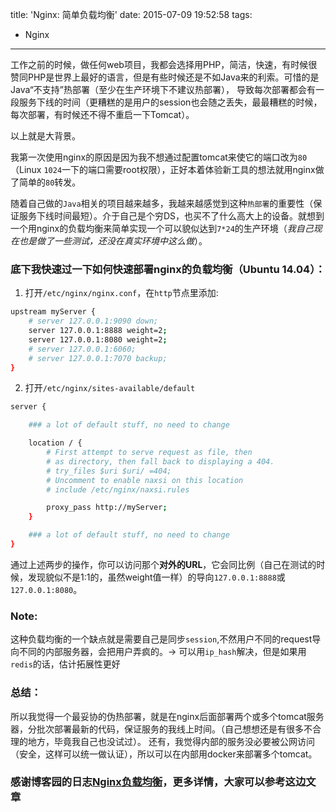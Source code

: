 title: 'Nginx: 简单负载均衡'
date: 2015-07-09 19:52:58
tags:
 - Nginx
---
工作之前的时候，做任何web项目，我都会选择用PHP，简洁，快速，有时候很赞同PHP是世界上最好的语言，但是有些时候还是不如Java来的利索。可惜的是Java“不支持”热部署（至少在生产环境下不建议热部署），
导致每次部署都会有一段服务下线的时间（更糟糕的是用户的session也会随之丢失，最最糟糕的时候，每次部署，有时候还不得不重启一下Tomcat）。
<!-- more -->
以上就是大背景。

我第一次使用nginx的原因是因为我不想通过配置tomcat来使它的端口改为`80`（Linux `1024`一下的端口需要root权限），正好本着体验新工具的想法就用nginx做了简单的`80`转发。

随着自己做的`Java`相关的项目越来越多，我越来越感觉到这种`热部署`的重要性（保证服务下线时间最短）。介于自己是个穷DS，也买不了什么高大上的设备。就想到一个用nginx的负载均衡来简单实现一个可以貌似达到`7*24`的生产环境（*我自己现在也是做了一些测试，还没在真实环境中这么做*）。

### 底下我快速过一下如何快速部署nginx的负载均衡（Ubuntu 14.04）：
1. 打开`/etc/nginx/nginx.conf`，在`http`节点里添加:

```bash
upstream myServer {
    # server 127.0.0.1:9090 down;
    server 127.0.0.1:8888 weight=2;
    server 127.0.0.1:8080 weight=2;
    # server 127.0.0.1:6060;
    # server 127.0.0.1:7070 backup;
}
```

2. 打开`/etc/nginx/sites-available/default`

```bash
server {

    ### a lot of default stuff, no need to change

    location / {
        # First attempt to serve request as file, then
        # as directory, then fall back to displaying a 404.
        # try_files $uri $uri/ =404;
        # Uncomment to enable naxsi on this location
        # include /etc/nginx/naxsi.rules

        proxy_pass http://myServer;
    }

    ### a lot of default stuff, no need to change
}
```

通过上述两步的操作，你可以访问那个**对外的URL**，它会同比例（自己在测试的时候，发现貌似不是1:1的，虽然weight值一样）的导向`127.0.0.1:8888`或`127.0.0.1:8080`。

### Note:
这种负载均衡的一个缺点就是需要自己是同步`session`,不然用户不同的request导向不同的内部服务器，会把用户弄疯的。-> 可以用`ip_hash`解决，但是如果用`redis`的话，估计拓展性更好

### 总结：
所以我觉得一个最妥协的伪热部署，就是在nginx后面部署两个或多个tomcat服务器，分批次部署最新的代码，保证服务的我线上时间。（自己想想还是有很多不合理的地方，毕竟我自己也没试过）。
还有，我觉得内部的服务没必要被公网访问（安全，这样可以统一做认证），所以可以在内部用docker来部署多个tomcat。

### 感谢博客园的日志[Nginx负载均衡](http://www.cnblogs.com/xiaogangqq123/archive/2011/03/04/1971002.html)，更多详情，大家可以参考这边文章
